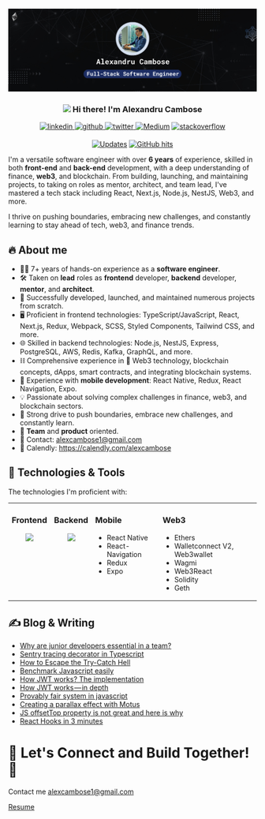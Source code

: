 
[![Header](https://raw.githubusercontent.com/alexcambose/alexcambose/master/banner.png "Header")](https://alexcambose.com/)

<h3 align="center"><img src = "https://raw.githubusercontent.com/MartinHeinz/MartinHeinz/master/wave.gif" width = 20px> Hi there! I'm Alexandru Cambose</h3>

<p align="center">
    <a href="https://linkedin.com/in/alexcambose" target="_blank">
<img src=https://img.shields.io/badge/linkedin-%231E77B5.svg?&style=for-the-badge&logo=linkedin&logoColor=white alt=linkedin style="margin-bottom: 5px;" />
</a>
<a href="https://github.com/alexcambose" target="_blank">
<img src=https://img.shields.io/badge/github-%2324292e.svg?&style=for-the-badge&logo=github&logoColor=white alt=github style="margin-bottom: 5px;" />
</a>
<a href="https://twitter.com/alexcambose" target="_blank">
<img src=https://img.shields.io/badge/twitter-%2300acee.svg?&style=for-the-badge&logo=twitter&logoColor=white alt=twitter style="margin-bottom: 5px;" />
</a>
  <a href="https://www.medium.com/@alexcambose" target="_blank"><img alt="Medium" src="https://img.shields.io/badge/medium-%23292929?style=for-the-badge&labelColor=000&logo=Medium&link=https://medium.com/@alexcambose/"></a>

<a href="https://stackoverflow.com/users/alexambose" target="_blank">
<img src=https://img.shields.io/badge/stackoverflow-%23F28032.svg?&style=for-the-badge&logo=stackoverflow&logoColor=white alt=stackoverflow style="margin-bottom: 5px;" />
</a>
</p>
<p align="center">
    <a href="https://github.com/alwinw?tab=followers" target="_blank"><img alt="Updates" src="https://img.shields.io/badge/--000000?style=flat-square&logo=RSS&logoColor=white"></a>
    <a href="https://github.com/alexcambose/alexcambose" target="_blank"><img alt="GitHub hits" src="https://img.shields.io/github/last-commit/alexcambose/alexcambose?label=profile%20updated&style=flat-square"></a>
</p>
  
I'm a versatile software engineer with over **6 years** of experience, skilled in both **front-end** and **back-end** development, with a deep understanding of finance, **web3**, and blockchain. From building, launching, and maintaining projects, to taking on roles as mentor, architect, and team lead, I've mastered a tech stack including React, Next.js, Node.js, NestJS, Web3, and more. 

I thrive on pushing boundaries, embracing new challenges, and constantly learning to stay ahead of tech, web3, and finance trends.

## 🔥 About me
* 👨‍💻 7+ years of hands-on experience as a **software engineer**.
* 🛠️ Taken on **lead** roles as **frontend** developer, **backend** developer, **mentor**, and **architect**.
* 🚀 Successfully developed, launched, and maintained numerous projects from scratch.
* 🖥️ Proficient in frontend technologies: TypeScript/JavaScript, React, Next.js, Redux, Webpack, SCSS, Styled Components, Tailwind CSS, and more.
* 🌐 Skilled in backend technologies: Node.js, NestJS, Express, PostgreSQL, AWS, Redis, Kafka, GraphQL, and more.
* ⛓️ Comprehensive experience in 🦄 Web3 technology, blockchain concepts, dApps, smart contracts, and integrating blockchain systems.
* 📱 Experience with **mobile development**: React Native, Redux, React Navigation, Expo.
* 💡 Passionate about solving complex challenges in finance, web3, and blockchain sectors.
* 🚀 Strong drive to push boundaries, embrace new challenges, and constantly learn.
* 🤝 **Team** and **product** oriented.
* 📨 Contact: alexcambose1@gmail.com
* 📅 Calendly: https://calendly.com/alexcambose

## 🔧 Technologies & Tools
The technologies I'm proficient with:

<table><tr><td valign="top">

### Frontend  

<div align="center">  
<img src="https://skillicons.dev/icons?i=ts,react,next,redux,styledcomponents,html,css,scss,tailwind,vue,vercel,d3,bootstrap,webpack,figma&perline=5">

</td><td valign="top" >

### Backend  

<div align="center">  
<img src="https://skillicons.dev/icons?i=ts,nodejs,nestjs,postgres,redis,kafka,docker,jest,graphql,aws,linux,bash,grafana,prometheus,sentry&perline=5">
</td><td valign="top" >

### Mobile  

<div>  
<ul>
<li>React Native</li>
<li>React-Navigation</li>
<li>Redux</li>
<li>Expo</li>
</ul>
</td><td valign="top" >

### Web3  

<div>  
<ul>
<li>Ethers</li>
<li>Walletconnect V2, Web3wallet</li>
<li>Wagmi</li>
<li>Web3React</li>
<li>Solidity</li>
<li>Geth</li>
</ul>
</div>

</td></tr></table>  

## &#x270d; Blog & Writing
<!-- BLOG-POST-LIST:START -->
- [Why are junior developers essential in a team?](https://medium.com/swlh/why-are-junior-developers-essential-in-a-team-5442e4623051?source=rss-75b8551cab97------2)
- [Sentry tracing decorator in Typescript](https://javascript.plainenglish.io/sentry-tracing-decorator-in-typescript-6d9607858ece?source=rss-75b8551cab97------2)
- [How to Escape the Try-Catch Hell](https://javascript.plainenglish.io/escaping-the-try-catch-hell-176884be4ff2?source=rss-75b8551cab97------2)
- [Benchmark Javascript easily](https://medium.com/@alexcambose/benchmark-javascript-easily-6fdb8d541648?source=rss-75b8551cab97------2)
- [How JWT works? The implementation](https://javascript.plainenglish.io/how-jwt-works-in-depth-354cb5dc360d?source=rss-75b8551cab97------2)
- [How JWT works — in depth](https://medium.com/swlh/how-jwt-works-in-depth-604c93ec20a4?source=rss-75b8551cab97------2)
- [Provably fair system in javascript](https://medium.com/@alexcambose/provably-fair-system-in-javascript-6457e028d2aa?source=rss-75b8551cab97------2)
- [Creating a parallax effect with Motus](https://medium.com/@alexcambose/creating-a-parallax-effect-with-motus-af89bdc3ce1a?source=rss-75b8551cab97------2)
- [JS offsetTop property is not great and here is why](https://medium.com/@alexcambose/js-offsettop-property-is-not-great-and-here-is-why-b79842ef7582?source=rss-75b8551cab97------2)
- [React Hooks in 3 minutes](https://medium.com/@alexcambose/tldr-of-react-hooks-a994d0d44883?source=rss-75b8551cab97------2)
<!-- BLOG-POST-LIST:END -->

# 🚀 Let's Connect and Build Together! 🦄 

Contact me alexcambose1@gmail.com

[Resume](https://github.com/alexcambose/alexcambose.github.io/blob/master/public/Alexandru_Cambose_Software_Engineer_Resume.pdf)
